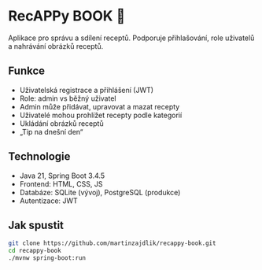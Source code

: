 # RecAPPy BOOK 🍲

Aplikace pro správu a sdílení receptů. Podporuje přihlašování, role uživatelů a nahrávání obrázků receptů.

## Funkce
- Uživatelská registrace a přihlášení (JWT)
- Role: admin vs běžný uživatel
- Admin může přidávat, upravovat a mazat recepty
- Uživatelé mohou prohlížet recepty podle kategorií
- Ukládání obrázků receptů
- „Tip na dnešní den“

## Technologie
- Java 21, Spring Boot 3.4.5
- Frontend: HTML, CSS, JS
- Databáze: SQLite (vývoj), PostgreSQL (produkce)
- Autentizace: JWT

## Jak spustit
```bash
git clone https://github.com/martinzajdlik/recappy-book.git
cd recappy-book
./mvnw spring-boot:run
